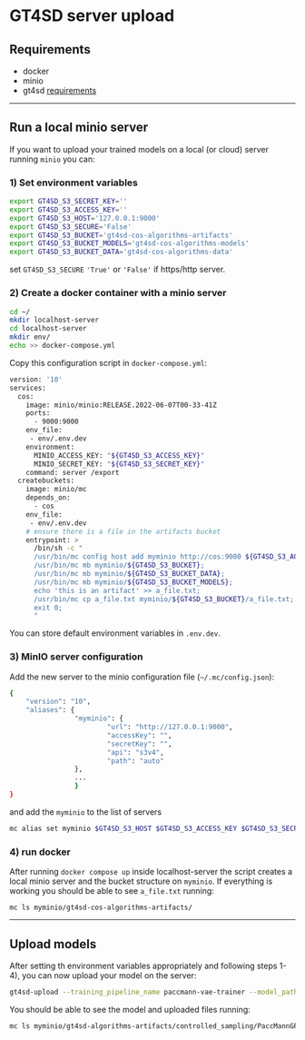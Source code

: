 # GT4SD server upload

## Requirements

* docker
* minio
* gt4sd [requirements](https://github.com/GT4SD/gt4sd-core/blob/main/requirements.txt)

-----

## Run a local minio server

If you want to upload your trained models on a local (or cloud) server running `minio` you can:

### 1) Set environment variables

```sh
export GT4SD_S3_SECRET_KEY=''
export GT4SD_S3_ACCESS_KEY=''
export GT4SD_S3_HOST='127.0.0.1:9000'
export GT4SD_S3_SECURE='False'
export GT4SD_S3_BUCKET='gt4sd-cos-algorithms-artifacts'
export GT4SD_S3_BUCKET_MODELS='gt4sd-cos-algorithms-models'
export GT4SD_S3_BUCKET_DATA='gt4sd-cos-algorithms-data'
```

set `GT4SD_S3_SECURE` `'True'` or `'False'` if https/http server.

### 2) Create a docker container with a minio server

```sh
cd ~/
mkdir localhost-server
cd localhost-server
mkdir env/
echo >> docker-compose.yml
```

Copy this configuration script in `docker-compose.yml`:

```sh
version: '10'
services:
  cos:
    image: minio/minio:RELEASE.2022-06-07T00-33-41Z
    ports:
      - 9000:9000
    env_file:
     - env/.env.dev 
    environment:
      MINIO_ACCESS_KEY: "${GT4SD_S3_ACCESS_KEY}"
      MINIO_SECRET_KEY: "${GT4SD_S3_SECRET_KEY}"
    command: server /export
  createbuckets:
    image: minio/mc
    depends_on:
      - cos
    env_file:
     - env/.env.dev
    # ensure there is a file in the artifacts bucket
    entrypoint: >
      /bin/sh -c "
      /usr/bin/mc config host add myminio http://cos:9000 ${GT4SD_S3_ACCESS_KEY} ${GT4SD_S3_SECRET_KEY};
      /usr/bin/mc mb myminio/${GT4SD_S3_BUCKET};
      /usr/bin/mc mb myminio/${GT4SD_S3_BUCKET_DATA};
      /usr/bin/mc mb myminio/${GT4SD_S3_BUCKET_MODELS};
      echo 'this is an artifact' >> a_file.txt;
      /usr/bin/mc cp a_file.txt myminio/${GT4SD_S3_BUCKET}/a_file.txt;
      exit 0;
      "
```

You can store default environment variables in `.env.dev`.


### 3) MinIO server configuration

Add the new server to the minio configuration file (`~/.mc/config.json`):

```sh
{
	"version": "10",
	"aliases": {
                "myminio": {
                        "url": "http://127.0.0.1:9000",
                        "accessKey": "",
                        "secretKey": "",
                        "api": "s3v4",
                        "path": "auto"
                },
                ...
                }
}
```

 and add the `myminio` to the list of servers

```sh
mc alias set myminio $GT4SD_S3_HOST $GT4SD_S3_ACCESS_KEY $GT4SD_S3_SECRET_KEY
```

### 4) run docker

After running `docker compose up` inside localhost-server the script creates a local minio server and the bucket structure on `myminio`.
If everything is working you should be able to see `a_file.txt` running:

```
mc ls myminio/gt4sd-cos-algorithms-artifacts/
```

-------

## Upload models

After setting th environment variables appropriately and following steps 1-4), you can now upload your model on the server:

```sh
gt4sd-upload --training_pipeline_name paccmann-vae-trainer --model_path /tmp/gt4sd-paccmann-gp --training_name fast-example --target_version fast-example-v0 --algorithm_application PaccMannGPGenerator
```

You should be able to see the model and uploaded files running:

```sh
mc ls myminio/gt4sd-algorithms-artifacts/controlled_sampling/PaccMannGP/PaccMannGPGenerator/fast-example-v0/
```
